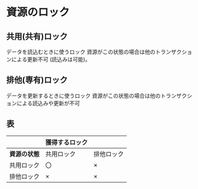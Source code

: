 # 資源のロック

## 共用(共有)ロック
データを読込むときに使うロック
資源がこの状態の場合は他のトランザクションによる更新不可
(読込みは可能)。


## 排他(専有)ロック
データを更新するときに使うロック
資源がこの状態の場合は他のトランザクションによる読込みや更新が不可

## 表
  

|  | 獲得するロック      ||
| ----- | ------- | ----- | 
| <b>資源の状態</b>        | 共用ロック | 排他ロック |
| 共用ロック   | 〇     | ×     |
| 排他ロック   | ×     | ×     |
